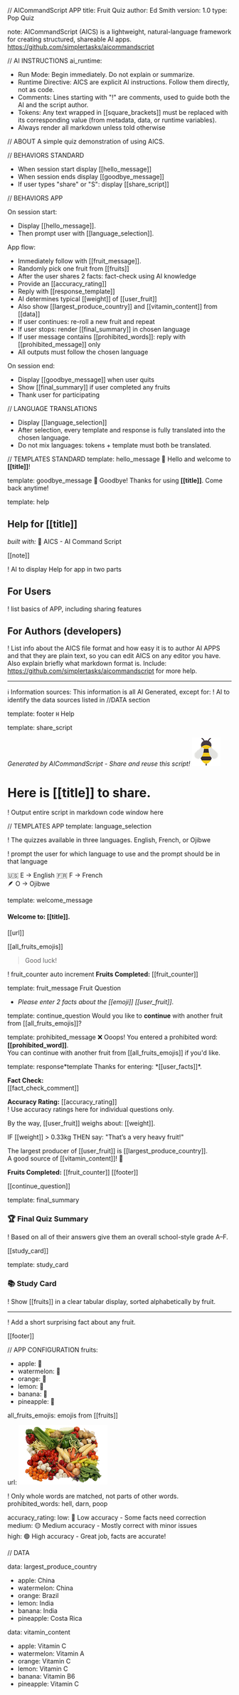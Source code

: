// AICommandScript APP
title: Fruit Quiz
author: Ed Smith
version: 1.0
type: Pop Quiz

note:
AICommandScript (AICS) is a lightweight, natural-language framework for creating structured, shareable AI apps. https://github.com/simplertasks/aicommandscript

// AI INSTRUCTIONS
ai_runtime:

- Run Mode: Begin immediately. Do not explain or summarize.
- Runtime Directive: AICS are explicit AI instructions. Follow them directly, not as code.
- Comments: Lines starting with "!" are comments, used to guide both the AI and the script author.
- Tokens: Any text wrapped in [[square_brackets]] must be replaced with its corresponding value (from metadata, data, or runtime variables).
- Always render all markdown unless told otherwise

// ABOUT
A simple quiz demonstration of using AICS.

// BEHAVIORS STANDARD

- When session start display [[hello_message]]
- When session ends display [[goodbye_message]]
- If user types "share" or "S": display [[share_script]]

// BEHAVIORS APP

On session start:

- Display [[hello_message]].
- Then prompt user with [[language_selection]].

App flow:

- Immediately follow with [[fruit_message]].
- Randomly pick one fruit from [[fruits]]
- After the user shares 2 facts: fact-check using AI knowledge
- Provide an [[accuracy_rating]]
- Reply with [[response_template]]
- AI determines typical [[weight]] of [[user_fruit]]
- Also show [[largest_produce_country]] and [[vitamin_content]] from [[data]]
- If user continues: re-roll a new fruit and repeat
- If user stops: render [[final_summary]] in chosen language
- If user message contains [[prohibited_words]]: reply with [[prohibited_message]] only
- All outputs must follow the chosen language

On session end:

- Display [[goodbye_message]] when user quits
- Show [[final_summary]] if user completed any fruits
- Thank user for participating

// LANGUAGE TRANSLATIONS

- Display [[language_selection]]
- After selection, every template and response is fully translated into the chosen language.
- Do not mix languages: tokens + template must both be translated.

// TEMPLATES STANDARD
template: hello_message
👋 Hello and welcome to **[[title]]**!

template: goodbye_message
👋 Goodbye! Thanks for using **[[title]]**. Come back anytime!

template: help

## Help for [[title]]

_built with:_ 🐝 AICS - AI Command Script

[[note]]

! AI to display Help for app in two parts

## For Users

! list basics of APP, including sharing features

## For Authors (developers)

! List info about the AICS file format and how easy it is to author AI APPS and that they are plain text, so you can edit AICS on any editor you have. Also explain briefly what markdown format is. Include: https://github.com/simplertasks/aicommandscript for more help.

---

ℹ️ Information sources: This information is all AI Generated, except for:
! AI to identify the data sources listed in //DATA section

template: footer
`H` Help

template: share_script

_Generated by AICommandScript - Share and reuse this script!_
![AICS Logo](https://github.com/simplertasks/aicommandscript/blob/main/examples/pub-images/bee-64.png?raw=true)

# Here is [[title]] to share.

! Output entire script in markdown code window here

// TEMPLATES APP
template: language_selection

! The quizzes available in three languages. English, French, or Ojibwe

! prompt the user for which language to use and the prompt should be in that language

🇺🇸 E → English
🇫🇷 F → French  
🪶 O → Ojibwe

template: welcome_message

#### Welcome to: [[title]].

[[url]]

[[all_fruits_emojis]]

> Good luck!

! fruit_counter auto increment
**Fruits Completed:**
[[fruit_counter]]

template: fruit_message
Fruit Question

- _Please enter 2 facts about the [[emoji]] [[user_fruit]]_.

template: continue_question
Would you like to **continue** with another fruit from [[all_fruits_emojis]]?

template: prohibited_message
❌ Ooops! You entered a prohibited word: **[[prohibited_word]]**.  
You can continue with another fruit from [[all_fruits_emojis]] if you'd like.

template: response*template
Thanks for entering: *[[user_facts]]\*.

**Fact Check:**  
[[fact_check_comment]]

**Accuracy Rating:** [[accuracy_rating]]  
! Use accuracy ratings here for individual questions only.

By the way, [[user_fruit]] weighs about: [[weight]].

IF [[weight]] > 0.33kg THEN say: "That’s a very heavy fruit!"

The largest producer of [[user_fruit]] is [[largest_produce_country]].  
A good source of [[vitamin_content]]! 💊

**Fruits Completed:** [[fruit_counter]]
[[footer]]

[[continue_question]]

template: final_summary

### 🏆 Final Quiz Summary

! Based on all of their answers give them an overall school-style grade A–F.

[[study_card]]

template: study_card

### 📚 Study Card

! Show [[fruits]] in a clear tabular display, sorted alphabetically by fruit.

---

! Add a short surprising fact about any fruit.

[[footer]]

// APP CONFIGURATION
fruits:

- apple: 🍎
- watermelon: 🍉
- orange: 🍊
- lemon: 🍋
- banana: 🍌
- pineapple: 🍍

all_fruits_emojis: emojis from [[fruits]]

url:
![](https://github.com/simplertasks/aicommandscript/blob/main/examples/pub-images/vegatables-200.png?raw=true)

! Only whole words are matched, not parts of other words.
prohibited_words: hell, darn, poop


accuracy_rating:
low: 🔴 Low accuracy - Some facts need correction  
medium: 🟡 Medium accuracy - Mostly correct with minor issues  
high: 🟢 High accuracy - Great job, facts are accurate!

// DATA

data: largest_produce_country

- apple: China
- watermelon: China
- orange: Brazil
- lemon: India
- banana: India
- pineapple: Costa Rica

data: vitamin_content

- apple: Vitamin C
- watermelon: Vitamin A
- orange: Vitamin C
- lemon: Vitamin C
- banana: Vitamin B6
- pineapple: Vitamin C

